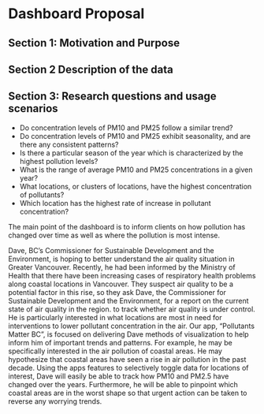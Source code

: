 # Dashboard Proposal

## Section 1:  Motivation and Purpose


## Section 2 Description of the data

## Section 3: Research questions and usage scenarios


- Do concentration levels of PM10 and PM25 follow a similar trend?
- Do concentration levels of PM10 and PM25 exhibit seasonality, and are there any consistent patterns?
- Is there a particular season of the year which is characterized by the highest pollution levels?
- What is the range of average PM10 and PM25 concentrations in a given year?
- What locations, or clusters of locations, have the highest concentration of pollutants? 
- Which location has the highest rate of increase in pollutant concentration?



The main point of the dashboard is to inform clients on how pollution has changed over time as well as where the pollution is most intense. 

Dave, BC’s  Commissioner for Sustainable Development and the Environment, is hoping to better understand the air quality situation in Greater Vancouver. Recently, he had been informed by the Ministry of Health that there have been increasing cases of respiratory health problems along coastal locations in Vancouver. They suspect air quality to be a potential factor in this rise, so they ask Dave, the Commissioner for Sustainable Development and the Environment, for a report on the current state of air quality in the region.  to track whether air quality is under control. He is particularly interested in what locations are most in need for interventions to lower pollutant concentration in the air. Our app, “Pollutants Matter BC”, is focused on delivering Dave methods of visualization to help inform him of important trends and patterns. For example, he may be specifically interested in the air pollution of coastal areas. He may hypothesize that coastal areas have seen a rise in air pollution in the past decade. Using the apps features to selectively toggle data for locations of interest, Dave will easily be able to track how PM10 and PM2.5 have changed over the years. Furthermore, he will be able to pinpoint which coastal areas are in the worst shape so that urgent action can be taken to reverse any worrying trends. 
